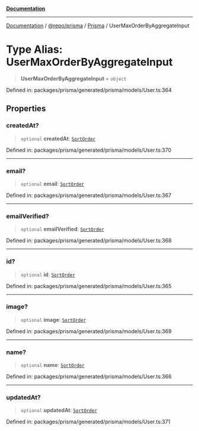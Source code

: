 [**Documentation**](../../../../../README.md)

***

[Documentation](../../../../../README.md) / [@repo/prisma](../../../README.md) / [Prisma](../README.md) / UserMaxOrderByAggregateInput

# Type Alias: UserMaxOrderByAggregateInput

> **UserMaxOrderByAggregateInput** = `object`

Defined in: packages/prisma/generated/prisma/models/User.ts:364

## Properties

### createdAt?

> `optional` **createdAt**: [`SortOrder`](SortOrder.md)

Defined in: packages/prisma/generated/prisma/models/User.ts:370

***

### email?

> `optional` **email**: [`SortOrder`](SortOrder.md)

Defined in: packages/prisma/generated/prisma/models/User.ts:367

***

### emailVerified?

> `optional` **emailVerified**: [`SortOrder`](SortOrder.md)

Defined in: packages/prisma/generated/prisma/models/User.ts:368

***

### id?

> `optional` **id**: [`SortOrder`](SortOrder.md)

Defined in: packages/prisma/generated/prisma/models/User.ts:365

***

### image?

> `optional` **image**: [`SortOrder`](SortOrder.md)

Defined in: packages/prisma/generated/prisma/models/User.ts:369

***

### name?

> `optional` **name**: [`SortOrder`](SortOrder.md)

Defined in: packages/prisma/generated/prisma/models/User.ts:366

***

### updatedAt?

> `optional` **updatedAt**: [`SortOrder`](SortOrder.md)

Defined in: packages/prisma/generated/prisma/models/User.ts:371
